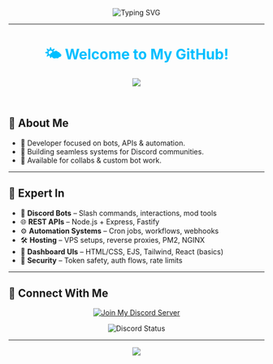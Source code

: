 <!-- Sky Blue Themed GitHub README for Zayn -->

<p align="center">
  <img src="https://readme-typing-svg.herokuapp.com?font=Fira+Code&size=28&duration=3500&pause=1000&color=00BFFF&center=true&vCenter=true&width=450&lines=Hi,+I+am+Zayn!" alt="Typing SVG" />
</p>

---

<h1 align="center" style="color:#00BFFF;">🌤️ Welcome to My GitHub!</h1>

<p align="center">
  <img src="https://capsule-render.vercel.app/api?type=waving&color=00BFFF&height=120&section=header" />
</p>

<br/>

## 👋 About Me

- 🧠 Developer focused on bots, APIs & automation.
- 🚀 Building seamless systems for Discord communities.
- 💬 Available for collabs & custom bot work.

---

## 🎯 Expert In

- 🤖 **Discord Bots** – Slash commands, interactions, mod tools
- 🌐 **REST APIs** – Node.js + Express, Fastify
- ⚙️ **Automation Systems** – Cron jobs, workflows, webhooks
- 🛠️ **Hosting** – VPS setups, reverse proxies, PM2, NGINX
- 🎨 **Dashboard UIs** – HTML/CSS, EJS, Tailwind, React (basics)
- 🔐 **Security** – Token safety, auth flows, rate limits

---

## 🤝 Connect With Me

<p align="center">
  <a href="https://discord.gg/yourservercode">
    <img src="https://invidget.switchblade.xyz/yourservercode" alt="Join My Discord Server" />
  </a>
</p>

<p align="center">
  <img src="https://lanyard-profile-readme.vercel.app/api/your_discord_id?theme=light&bg=00bfff&animated=true&hideDiscrim=true&borderRadius=20px" alt="Discord Status" />
</p>

---

<p align="center">
  <img src="https://capsule-render.vercel.app/api?type=waving&color=00BFFF&height=120&section=footer" />
</p>
